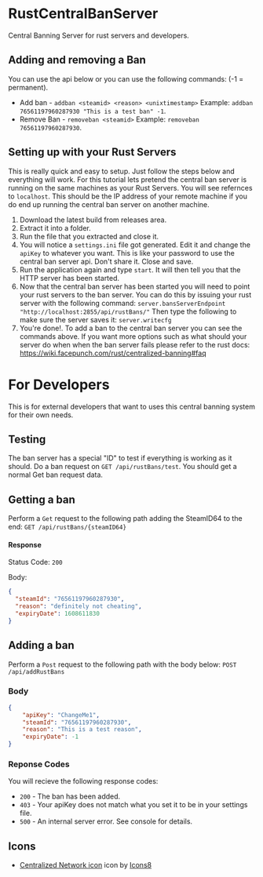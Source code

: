 # RustCentralBanServer
Central Banning Server for rust servers and developers.

## Adding and removing a Ban
You can use the api below or you can use the following commands:  (-1 = permanent).
* Add ban - `addban <steamid> <reason> <unixtimestamp>` Example: `addban 76561197960287930 "This is a test ban" -1`.
* Remove Ban - `removeban <steamid>` Example: `removeban 76561197960287930`.

## Setting up with your Rust Servers
This is really quick and easy to setup. Just follow the steps below and everything will work. For this tutorial lets pretend the central ban server is running on the same machines as your Rust Servers. You will see refernces to `localhost`. This should be the IP address of your remote machine if you do end up running the central ban server on another machine.
<br>
1. Download the latest build from releases area.
2. Extract it into a folder.
3. Run the file that you extracted and close it.
4. You will notice a `settings.ini` file got generated. Edit it and change the `apiKey` to whatever you want. This is like your password to use the central ban server api. Don't share it. Close and save.
5. Run the application again and type `start`. It will then tell you that the HTTP server has been started.
6. Now that the central ban server has been started you will need to point your rust servers to the ban server. You can do this by issuing your rust server with the following command:
```server.bansServerEndpoint "http://localhost:2855/api/rustBans/"```
Then type the following to make sure the server saves it:
```server.writecfg```
7. You're done!. To add a ban to the central ban server you can see the commands above. If you want more options such as what should your server do when when the ban server fails please refer to the rust docs: https://wiki.facepunch.com/rust/centralized-banning#faq

# For Developers
This is for external developers that want to uses this central banning system for their own needs.

## Testing
The ban server has a special "ID" to test if everything is working as it should. Do a ban request on `GET /api/rustBans/test`. You should get a normal Get ban request data.

## Getting a ban
Perform a `Get` request to the following path adding the SteamID64 to the end: `GET /api/rustBans/{steamID64}`

#### Response
Status Code: `200`

Body:
```json
{
  "steamId": "76561197960287930",
  "reason": "definitely not cheating",
  "expiryDate": 1608611830
}
```

## Adding a ban
Perform a `Post` request to the following path with the body below: `POST /api/addRustBans`

### Body
```json
{
    "apiKey": "ChangeMe1",
    "steamId": "76561197960287930",
    "reason": "This is a test reason",
    "expiryDate": -1
}
```

### Reponse Codes
You will recieve the following response codes:
* `200` - The ban has been added.
* `403` - Your apiKey does not match what you set it to be in your settings file.
* `500` - An internal server error. See console for details.

## Icons
* <a target="_blank" href="https://icons8.com/icons/set/centralized-network">Centralized Network icon</a> icon by <a target="_blank" href="https://icons8.com">Icons8</a>